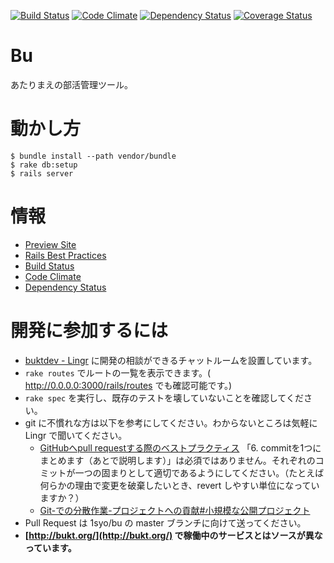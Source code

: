 [![Build Status](https://travis-ci.org/1syo/bu.png?branch=master)](https://travis-ci.org/1syo/bu)
[![Code Climate](https://codeclimate.com/badge.png)](https://codeclimate.com/github/1syo/bu)
[![Dependency Status](https://gemnasium.com/1syo/bu.png)](https://gemnasium.com/1syo/bu)
[![Coverage Status](https://coveralls.io/repos/1syo/bu/badge.png?branch=master)](https://coveralls.io/r/1syo/bu)

# Bu

あたりまえの部活管理ツール。


# 動かし方

```
$ bundle install --path vendor/bundle
$ rake db:setup
$ rails server
```

# 情報

- [Preview Site](http://bukt-preview.herokuapp.com)
- [Rails Best Practices](http://railsbp.com/repositories/304-1syo-bu)
- [Build Status](https://travis-ci.org/1syo/bu)
- [Code Climate](https://codeclimate.com/github/1syo/bu)
- [Dependency Status](https://gemnasium.com/1syo/bu)

# 開発に参加するには

- [buktdev - Lingr](http://lingr.com/room/buktdev) に開発の相談ができるチャットルームを設置しています。
- `rake routes` でルートの一覧を表示できます。( http://0.0.0.0:3000/rails/routes でも確認可能です。)
- `rake spec` を実行し、既存のテストを壊していないことを確認してください。
- git に不慣れな方は以下を参考にしてください。わからないところは気軽に Lingr で聞いてください。
  - [GitHubへpull requestする際のベストプラクティス](http://d.hatena.ne.jp/hnw/20110528)
  「6. commitを1つにまとめます（あとで説明します）」は必須ではありません。それぞれのコミットが一つの固まりとして適切であるようにしてください。（たとえば何らかの理由で変更を破棄したいとき、revert しやすい単位になっていますか？）
  - [Git-での分散作業-プロジェクトへの貢献#小規模な公開プロジェクト](http://git-scm.com/book/ja/Git-での分散作業-プロジェクトへの貢献#小規模な公開プロジェクト)
- Pull Request は 1syo/bu の master ブランチに向けて送ってください。
- **[http://bukt.org/](http://bukt.org/) で稼働中のサービスとはソースが異なっています。**
